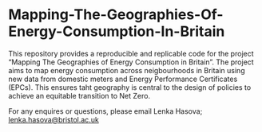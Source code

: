 # Mapping-The-Geographies-Of-Energy-Consumption-In-Britain

This repository provides a reproducible and replicable code for the project “Mapping The Geographies of Energy Consumption in Britain”. The project aims to map energy consumption across neigbourhoods in Britain using new data from domestic meters and Energy Performance Certificates (EPCs). This ensures taht geography is central to the design of policies to achieve an equitable transition to Net Zero.

For any enquires or questions, please email Lenka Hasova; lenka.hasova@bristol.ac.uk
